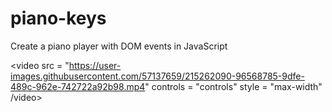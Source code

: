 # piano-keys
Create a piano player with DOM events in JavaScript

<video src = "https://user-images.githubusercontent.com/57137659/215262090-96568785-9dfe-489c-962e-742722a92b98.mp4" controls = "controls" style = "max-width" /video>


